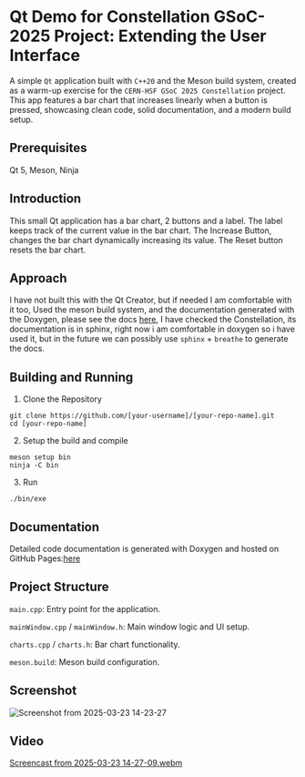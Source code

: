 # Qt Demo for Constellation GSoC-2025 Project: Extending the User Interface 
A simple `Qt` application built with `C++20` and the Meson build system, created as a warm-up exercise for the `CERN-HSF GSoC 2025 Constellation` project. This app features a bar chart that increases linearly when a button is pressed, showcasing clean code, solid documentation, and a modern build setup.

## Prerequisites ##
Qt 5, Meson, Ninja

## Introduction ##
This small Qt application has a bar chart, 2 buttons and a label.
The label keeps track of the current value in the bar chart.
The Increase Button, changes the bar chart dynamically increasing its value.
The Reset button resets the bar chart.

## Approach ##
I have not built this with the Qt Creator, but if needed I am comfortable with it too, Used the meson build system, and the documentation generated with the Doxygen, please see the docs [here](https://aditya-138-12.github.io/GSoC-2025-Constellation-Assignment/html/index.html), I have checked the Constellation, its documentation is in sphinx, right now i am comfortable in doxygen so i have used it, but in the future we can possibly use `sphinx` + `breathe` to generate the docs.

## Building and Running ##
1. Clone the Repository
```
git clone https://github.com/[your-username]/[your-repo-name].git
cd [your-repo-name]
```
2. Setup the build and compile
```
meson setup bin
ninja -C bin
```
3. Run
```
./bin/exe
```

## Documentation ##
Detailed code documentation is generated with Doxygen and hosted on GitHub Pages:[here](https://aditya-138-12.github.io/GSoC-2025-Constellation-Assignment/html/index.html)

## Project Structure ##
`main.cpp`: Entry point for the application.

`mainWindow.cpp` / `mainWindow.h`: Main window logic and UI setup.

`charts.cpp` / `charts.h`: Bar chart functionality.

`meson.build`: Meson build configuration.

## Screenshot ##
![Screenshot from 2025-03-23 14-23-27](https://github.com/user-attachments/assets/6ea9ff81-1d5c-49d6-b80e-f46f046b11a7)

## Video ##
[Screencast from 2025-03-23 14-27-09.webm](https://github.com/user-attachments/assets/1a36fc8b-d7c7-4f44-a446-695b7d68dfea)


